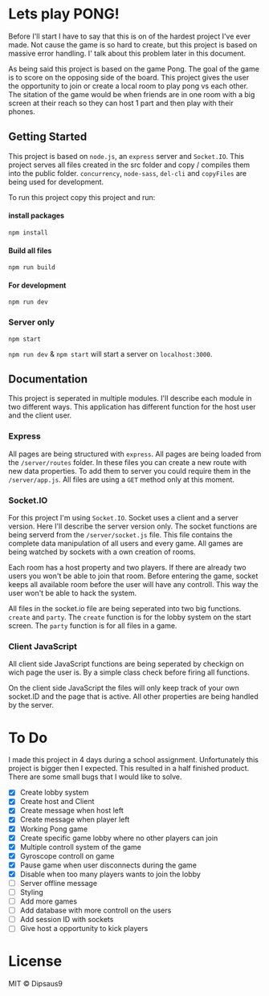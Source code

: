 # Lets play PONG!
Before I'll start I have to say that this is on of the hardest project I've ever made. Not cause the game is so hard to create, but this project is based on massive error handling. I' talk about this problem later in this document.

As being said this project is based on the game Pong. The goal of the game is to score on the opposing side of the board. This project gives the user the opportunity to join or create a local room to play pong vs each other. The sitation of the game would be when friends are in one room with a big screen at their reach so they can host 1 part and then play with their phones.

## Getting Started
This project is based on `node.js`, an `express` server and `Socket.IO`. This project serves all files created in the src folder and copy / compiles them into the public folder.
`concurrency`, `node-sass`, `del-cli` and `copyFiles` are being used for development.

To run this project copy this project and run:

#### install packages

```
npm install
```

#### Build all files

```
npm run build
```

#### For development

```
npm run dev
```

### Server only
```
npm start
```

`npm run dev` & `npm start` will start a server on `localhost:3000`.

## Documentation
This project is seperated in multiple modules. I'll describe each module in two different ways. This application has different function for the host user and the client user.

### Express
All pages are being structured with `express`. All pages are being loaded from the `/server/routes` folder. In these files you can create a new route with new data properties. To add them to server you could require them in the `/server/app.js`. All files are using a `GET` method only at this moment.

### Socket.IO
For this project I'm using `Socket.IO`. Socket uses a client and a server version. Here I'll describe the server version only.
The socket functions are being serverd from the `/server/socket.js` file. This file contains the complete data manipulation of all users and every game. All games are being watched by sockets with a own creation of rooms.

Each room has a host property and two players. If there are already two users you won't be able to join that room. Before entering the game, socket keeps all available room before the user will have any controll. This way the user won't be able to hack the system.

All files in the socket.io file are being seperated into two big functions. `create` and `party`. The `create` function is for the lobby system on the start screen. The `party` function is for all files in a game.

### Client JavaScript
All client side JavaScript functions are being seperated by checkign on wich page the user is. By a simple class check before firing all functions.


On the client side JavaScript the files will only keep track of your own socket.ID and the page that is active. All other properties are being handled by the server.

# To Do
I made this project in 4 days during a school assignment. Unfortunately this project is bigger then I expected. This resulted in a half finished product. There are some small bugs that I would like to solve.

- [x] Create lobby system
- [x] Create host and Client
- [x] Create message when host left
- [x] Create message when player left
- [x] Working Pong game
- [x] Create specific game lobby where no other players can join
- [x] Multiple controll system of the game
- [x] Gyroscope controll on game
- [x] Pause game when user disconnects during the game
- [x] Disable when too many players wants to join the lobby
- [ ] Server offline message
- [ ] Styling
- [ ] Add more games
- [ ] Add database with more controll on the users
- [ ] Add session ID with sockets
- [ ] Give host a opportunity to kick players

# License
MIT © Dipsaus9
